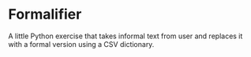 # Formalifier
A little Python exercise that takes informal text from user and replaces it with a formal version using a CSV dictionary.
